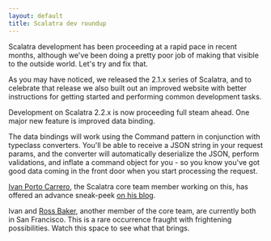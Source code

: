 ```yaml
---
layout: default
title: Scalatra dev roundup
---
```


Scalatra development has been proceeding at a rapid pace in recent months,
although we've been doing a pretty poor job of making that visible to the
outside world. Let's try and fix that.

As you may have noticed, we released the 2.1.x series of Scalatra, and
to celebrate that release we also built out an improved website with better
instructions for getting started and performing common development tasks.

Development on Scalatra 2.2.x is now proceeding full steam ahead.
One major new feature is improved data binding.

The data bindings will work using the Command pattern in conjunction with
typeclass converters. You'll be able to receive a JSON string in your request
params, and the converter will automatically deserialize the JSON, perform
validations, and inflate a command object for you - so you know you've got
good data coming in the front door when you start processing the request.

[Ivan Porto Carrero](https://twitter.com/casualjim), the Scalatra core team
member working on this, has offered an advance sneak-peek
[on his blog](http://flanders.co.nz/2012/09/08/typeclass-based-databinding-for-scalatra/).

Ivan and [Ross Baker](https://twitter.com/rossabaker), another member of the
core team, are currently both in San Francisco. This is a rare occurrence
fraught with frightening possibilities. Watch this space to see what that
brings.